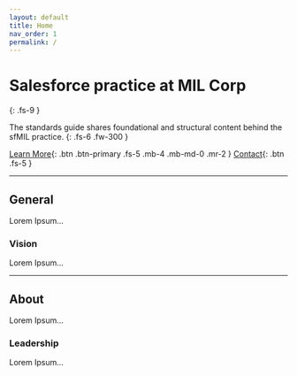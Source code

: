 ```yaml
---
layout: default
title: Home
nav_order: 1
permalink: /
---
```



# Salesforce practice at MIL Corp
{: .fs-9 }

The standards guide shares foundational and structural content behind the sfMIL practice.
{: .fs-6 .fw-300 }

[Learn More](#general){: .btn .btn-primary .fs-5 .mb-4 .mb-md-0 .mr-2 } [Contact](https://github.com/ajsingh273/sfMIL){: .btn .fs-5 }

---

## General

Lorem Ipsum...

### Vision

Lorem Ipsum...

---

## About

Lorem Ipsum...

### Leadership

Lorem Ipsum...
